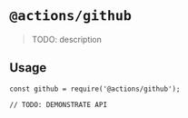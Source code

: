 # `@actions/github`

> TODO: description

## Usage

```
const github = require('@actions/github');

// TODO: DEMONSTRATE API
```
